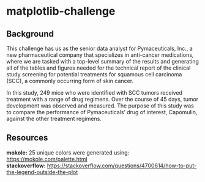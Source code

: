 # matplotlib-challenge
## Background
This challenge has us as the senior data analyst for Pymaceuticals, Inc., a new pharmaceutical company that specializes in anti-cancer medications, where we are tasked with a top-level summary of the results and generating all of the tables and figures needed for the technical report of the clinical study screening for potential treatments for squamous cell carcinoma (SCC), a commonly occurring form of skin cancer.

In this study, 249 mice who were identified with SCC tumors received treatment with a range of drug regimens. Over the course of 45 days, tumor development was observed and measured. The purpose of this study was to compare the performance of Pymaceuticals’ drug of interest, Capomulin, against the other treatment regimens.
## Resources
**mokole:** 25 unique colors were generated using: https://mokole.com/palette.html<br>
**stackoverflow:** https://stackoverflow.com/questions/4700614/how-to-put-the-legend-outside-the-plot
